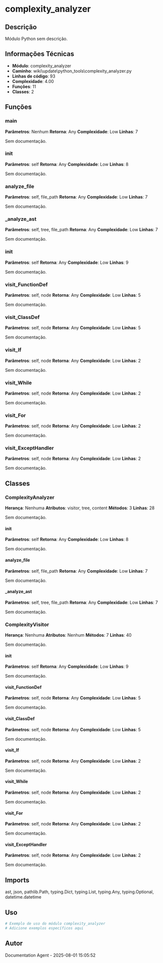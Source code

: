 # complexity_analyzer

## Descrição

Módulo Python sem descrição.

## Informações Técnicas

- **Módulo**: complexity_analyzer
- **Caminho**: wiki\update\python_tools\complexity_analyzer.py
- **Linhas de código**: 93
- **Complexidade**: 4.00
- **Funções**: 11
- **Classes**: 2

## Funções

### main

**Parâmetros**: Nenhum
**Retorna**: Any
**Complexidade**: Low
**Linhas**: 7

Sem documentação.

### __init__

**Parâmetros**: self
**Retorna**: Any
**Complexidade**: Low
**Linhas**: 8

Sem documentação.

### analyze_file

**Parâmetros**: self, file_path
**Retorna**: Any
**Complexidade**: Low
**Linhas**: 7

Sem documentação.

### _analyze_ast

**Parâmetros**: self, tree, file_path
**Retorna**: Any
**Complexidade**: Low
**Linhas**: 7

Sem documentação.

### __init__

**Parâmetros**: self
**Retorna**: Any
**Complexidade**: Low
**Linhas**: 9

Sem documentação.

### visit_FunctionDef

**Parâmetros**: self, node
**Retorna**: Any
**Complexidade**: Low
**Linhas**: 5

Sem documentação.

### visit_ClassDef

**Parâmetros**: self, node
**Retorna**: Any
**Complexidade**: Low
**Linhas**: 5

Sem documentação.

### visit_If

**Parâmetros**: self, node
**Retorna**: Any
**Complexidade**: Low
**Linhas**: 2

Sem documentação.

### visit_While

**Parâmetros**: self, node
**Retorna**: Any
**Complexidade**: Low
**Linhas**: 2

Sem documentação.

### visit_For

**Parâmetros**: self, node
**Retorna**: Any
**Complexidade**: Low
**Linhas**: 2

Sem documentação.

### visit_ExceptHandler

**Parâmetros**: self, node
**Retorna**: Any
**Complexidade**: Low
**Linhas**: 2

Sem documentação.

## Classes

### ComplexityAnalyzer

**Herança**: Nenhuma
**Atributos**: visitor, tree, content
**Métodos**: 3
**Linhas**: 28

Sem documentação.

#### __init__

**Parâmetros**: self
**Retorna**: Any
**Complexidade**: Low
**Linhas**: 8

Sem documentação.

#### analyze_file

**Parâmetros**: self, file_path
**Retorna**: Any
**Complexidade**: Low
**Linhas**: 7

Sem documentação.

#### _analyze_ast

**Parâmetros**: self, tree, file_path
**Retorna**: Any
**Complexidade**: Low
**Linhas**: 7

Sem documentação.

### ComplexityVisitor

**Herança**: Nenhuma
**Atributos**: Nenhum
**Métodos**: 7
**Linhas**: 40

Sem documentação.

#### __init__

**Parâmetros**: self
**Retorna**: Any
**Complexidade**: Low
**Linhas**: 9

Sem documentação.

#### visit_FunctionDef

**Parâmetros**: self, node
**Retorna**: Any
**Complexidade**: Low
**Linhas**: 5

Sem documentação.

#### visit_ClassDef

**Parâmetros**: self, node
**Retorna**: Any
**Complexidade**: Low
**Linhas**: 5

Sem documentação.

#### visit_If

**Parâmetros**: self, node
**Retorna**: Any
**Complexidade**: Low
**Linhas**: 2

Sem documentação.

#### visit_While

**Parâmetros**: self, node
**Retorna**: Any
**Complexidade**: Low
**Linhas**: 2

Sem documentação.

#### visit_For

**Parâmetros**: self, node
**Retorna**: Any
**Complexidade**: Low
**Linhas**: 2

Sem documentação.

#### visit_ExceptHandler

**Parâmetros**: self, node
**Retorna**: Any
**Complexidade**: Low
**Linhas**: 2

Sem documentação.

## Imports

ast, json, pathlib.Path, typing.Dict, typing.List, typing.Any, typing.Optional, datetime.datetime

## Uso

```python
# Exemplo de uso do módulo complexity_analyzer
# Adicione exemplos específicos aqui
```

## Autor

Documentation Agent - 2025-08-01 15:05:52
